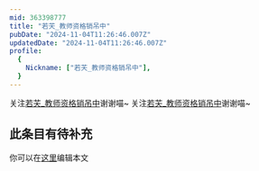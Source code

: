 ```yaml
---
mid: 363398777
title: "若芖_教师资格销吊中"
pubDate: "2024-11-04T11:26:46.007Z"
updatedDate: "2024-11-04T11:26:46.007Z"
profile:
  {
    Nickname: ["若芖_教师资格销吊中"],
  }
---
```


关注[若芖_教师资格销吊中](https://space.bilibili.com/363398777)谢谢喵~ 关注[若芖_教师资格销吊中](https://space.bilibili.com/363398777)谢谢喵~

## 此条目有待补充
你可以在[这里](https://github.com/Yuhanawa/VTuber.ICU/edit/master/src/content/v/若芖_教师资格销吊中/index.md)编辑本文
